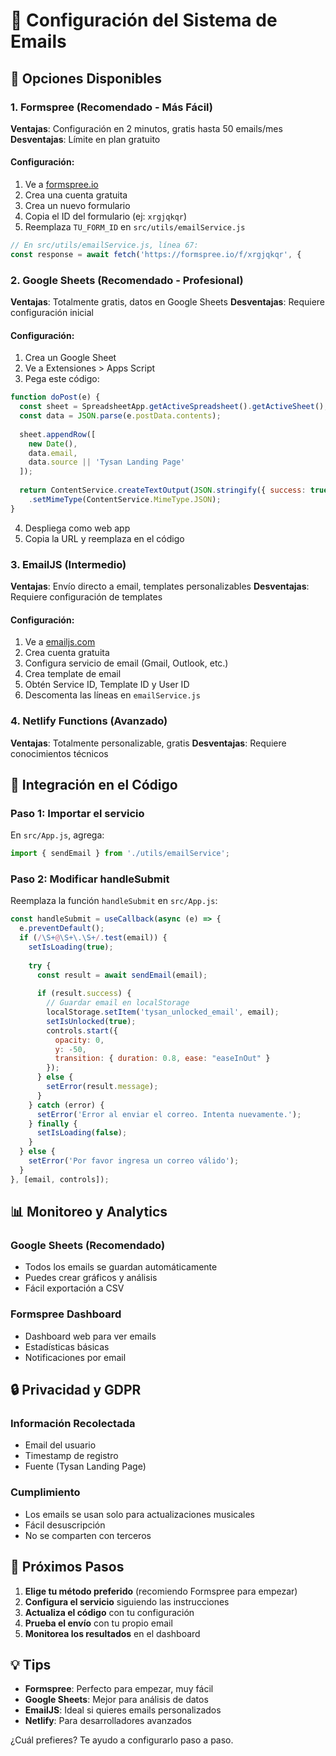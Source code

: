 # 📧 Configuración del Sistema de Emails

## 🎯 Opciones Disponibles

### 1. **Formspree** (Recomendado - Más Fácil)
**Ventajas**: Configuración en 2 minutos, gratis hasta 50 emails/mes
**Desventajas**: Límite en plan gratuito

#### Configuración:
1. Ve a [formspree.io](https://formspree.io)
2. Crea una cuenta gratuita
3. Crea un nuevo formulario
4. Copia el ID del formulario (ej: `xrgjqkqr`)
5. Reemplaza `TU_FORM_ID` en `src/utils/emailService.js`

```javascript
// En src/utils/emailService.js, línea 67:
const response = await fetch('https://formspree.io/f/xrgjqkqr', {
```

### 2. **Google Sheets** (Recomendado - Profesional)
**Ventajas**: Totalmente gratis, datos en Google Sheets
**Desventajas**: Requiere configuración inicial

#### Configuración:
1. Crea un Google Sheet
2. Ve a Extensiones > Apps Script
3. Pega este código:

```javascript
function doPost(e) {
  const sheet = SpreadsheetApp.getActiveSpreadsheet().getActiveSheet();
  const data = JSON.parse(e.postData.contents);
  
  sheet.appendRow([
    new Date(),
    data.email,
    data.source || 'Tysan Landing Page'
  ]);
  
  return ContentService.createTextOutput(JSON.stringify({ success: true }))
    .setMimeType(ContentService.MimeType.JSON);
}
```

4. Despliega como web app
5. Copia la URL y reemplaza en el código

### 3. **EmailJS** (Intermedio)
**Ventajas**: Envío directo a email, templates personalizables
**Desventajas**: Requiere configuración de templates

#### Configuración:
1. Ve a [emailjs.com](https://emailjs.com)
2. Crea cuenta gratuita
3. Configura servicio de email (Gmail, Outlook, etc.)
4. Crea template de email
5. Obtén Service ID, Template ID y User ID
6. Descomenta las líneas en `emailService.js`

### 4. **Netlify Functions** (Avanzado)
**Ventajas**: Totalmente personalizable, gratis
**Desventajas**: Requiere conocimientos técnicos

## 🔧 Integración en el Código

### Paso 1: Importar el servicio
En `src/App.js`, agrega:

```javascript
import { sendEmail } from './utils/emailService';
```

### Paso 2: Modificar handleSubmit
Reemplaza la función `handleSubmit` en `src/App.js`:

```javascript
const handleSubmit = useCallback(async (e) => {
  e.preventDefault();
  if (/\S+@\S+\.\S+/.test(email)) {
    setIsLoading(true);
    
    try {
      const result = await sendEmail(email);
      
      if (result.success) {
        // Guardar email en localStorage
        localStorage.setItem('tysan_unlocked_email', email);
        setIsUnlocked(true);
        controls.start({
          opacity: 0,
          y: -50,
          transition: { duration: 0.8, ease: "easeInOut" }
        });
      } else {
        setError(result.message);
      }
    } catch (error) {
      setError('Error al enviar el correo. Intenta nuevamente.');
    } finally {
      setIsLoading(false);
    }
  } else {
    setError('Por favor ingresa un correo válido');
  }
}, [email, controls]);
```

## 📊 Monitoreo y Analytics

### Google Sheets (Recomendado)
- Todos los emails se guardan automáticamente
- Puedes crear gráficos y análisis
- Fácil exportación a CSV

### Formspree Dashboard
- Dashboard web para ver emails
- Estadísticas básicas
- Notificaciones por email

## 🔒 Privacidad y GDPR

### Información Recolectada
- Email del usuario
- Timestamp de registro
- Fuente (Tysan Landing Page)

### Cumplimiento
- Los emails se usan solo para actualizaciones musicales
- Fácil desuscripción
- No se comparten con terceros

## 🚀 Próximos Pasos

1. **Elige tu método preferido** (recomiendo Formspree para empezar)
2. **Configura el servicio** siguiendo las instrucciones
3. **Actualiza el código** con tu configuración
4. **Prueba el envío** con tu propio email
5. **Monitorea los resultados** en el dashboard

## 💡 Tips

- **Formspree**: Perfecto para empezar, muy fácil
- **Google Sheets**: Mejor para análisis de datos
- **EmailJS**: Ideal si quieres emails personalizados
- **Netlify**: Para desarrolladores avanzados

¿Cuál prefieres? Te ayudo a configurarlo paso a paso. 